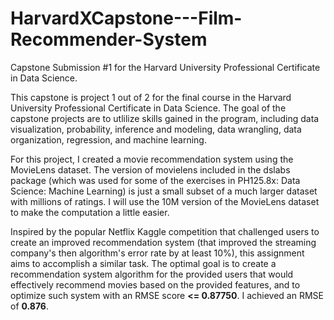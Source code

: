 # HarvardXCapstone---Film-Recommender-System
Capstone Submission #1 for the Harvard University Professional Certificate in Data Science. 

This capstone is project 1 out of 2 for the final course in the Harvard University Professional Certificate in Data Science. The goal of the capstone projects are to utlilize skills gained in the program, including data visualization, probability, inference and modeling, data wrangling, data organization, regression, and machine learning.

For this project, I created a movie recommendation system using the MovieLens dataset. The version of movielens included in the dslabs package (which was used for some of the exercises in PH125.8x: Data Science: Machine Learning) is just a small subset of a much larger dataset with millions of ratings. I will use the 10M version of the MovieLens dataset to make the computation a little easier.

Inspired by the popular Netflix Kaggle competition that challenged users to create an improved recommendation system (that improved the streaming company's then algorithm's error rate by at least 10%), this assignment aims to accomplish a similar task. The optimal goal is to create a recommendation system algorithm for the provided users that would effectively recommend movies based on the provided features, and to optimize such system with an RMSE score **<= 0.87750**. I achieved an RMSE of **0.876**.
